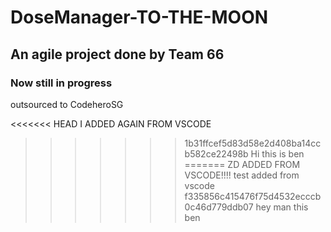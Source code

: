 # DoseManager-TO-THE-MOON

## An agile project done by Team 66

### Now still in progress

outsourced to CodeheroSG

<<<<<<< HEAD
I ADDED AGAIN FROM VSCODE
>>>>>>> 1b31ffcef5d83d58e2d408ba14ccb582ce22498b
Hi this is ben
=======
ZD ADDED FROM VSCODE!!!!
test added from vscode
>>>>>>> f335856c415476f75d4532ecccb0c46d779ddb07
hey man this ben